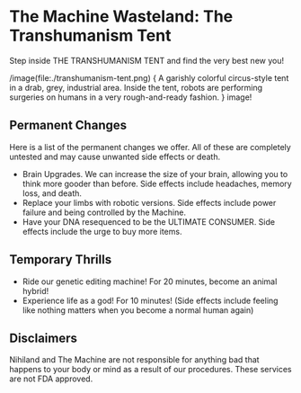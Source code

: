 # The Machine Wasteland: The Transhumanism Tent

Step inside THE TRANSHUMANISM TENT and find the very best new you!

/image(file:./transhumanism-tent.png) {
A garishly colorful circus-style tent in a drab, grey, industrial area. Inside the tent, robots are performing surgeries on humans in a very rough-and-ready fashion.
} image!

## Permanent Changes
Here is a list of the permanent changes we offer. All of these are completely untested and may cause unwanted side effects or death.

*   Brain Upgrades. We can increase the size of your brain, allowing you to think more gooder than before. Side effects include headaches, memory loss, and death.
*   Replace your limbs with robotic versions. Side effects include power failure and being controlled by the Machine.
*   Have your DNA resequenced to be the ULTIMATE CONSUMER. Side effects include the urge to buy more items.

## Temporary Thrills
*   Ride our genetic editing machine! For 20 minutes, become an animal hybrid!
*   Experience life as a god! For 10 minutes! (Side effects include feeling like nothing matters when you become a normal human again)

## Disclaimers
Nihiland and The Machine are not responsible for anything bad that happens to your body or mind as a result of our procedures. These services are not FDA approved.